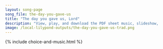 ```yaml
---
layout: song-page
song_file: the-day-you-gave-us
title: "The day you gave us, Lord"
description: "View, play, and download the PDF sheet music, slideshow, and audio. Lyrics: The day you gave us, Lord, is ended; the darkness falls at your request. To you our morning hymns ascended; your praise shall sanctify our rest.  We t... english christian 4part evening"
image: /local-lilypond-outputs/the-day-you-gave-us-trad.png
---
```


{% include choice-and-music.html %}